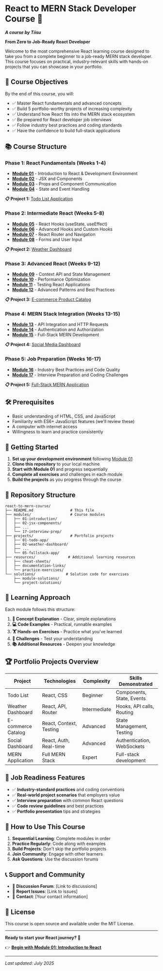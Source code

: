 # React to MERN Stack Developer Course 🚀
***A course by Tiisu***

**From Zero to Job-Ready React Developer**

Welcome to the most comprehensive React learning course designed to take you from a complete beginner to a job-ready MERN stack developer. This course focuses on practical, industry-relevant skills with hands-on projects that you can showcase in your portfolio.

## 🎯 Course Objectives

By the end of this course, you will:
- ✅ Master React fundamentals and advanced concepts
- ✅ Build 5 portfolio-worthy projects of increasing complexity
- ✅ Understand how React fits into the MERN stack ecosystem
- ✅ Be prepared for React developer job interviews
- ✅ Follow industry best practices and coding standards
- ✅ Have the confidence to build full-stack applications

## 📚 Course Structure

### Phase 1: React Fundamentals (Weeks 1-4)
- **[Module 01](./modules/01-introduction/README.md)** - Introduction to React & Development Environment
- **[Module 02](./modules/02-jsx-components/README.md)** - JSX and Components
- **[Module 03](./modules/03-props-communication/README.md)** - Props and Component Communication
- **[Module 04](./modules/04-state-events/README.md)** - State and Event Handling

**📋 Project 1:** [Todo List Application](./projects/01-todo-app/README.md)

### Phase 2: Intermediate React (Weeks 5-8)
- **[Module 05](./modules/05-react-hooks/README.md)** - React Hooks (useState, useEffect)
- **[Module 06](./modules/06-advanced-hooks/README.md)** - Advanced Hooks and Custom Hooks
- **[Module 07](./modules/07-routing/README.md)** - React Router and Navigation
- **[Module 08](./modules/08-forms/README.md)** - Forms and User Input

**📋 Project 2:** [Weather Dashboard](./projects/02-weather-dashboard/README.md)

### Phase 3: Advanced React (Weeks 9-12)
- **[Module 09](./modules/09-context-state/README.md)** - Context API and State Management
- **[Module 10](./modules/10-performance/README.md)** - Performance Optimization
- **[Module 11](./modules/11-testing/README.md)** - Testing React Applications
- **[Module 12](./modules/12-advanced-patterns/README.md)** - Advanced Patterns and Best Practices

**📋 Project 3:** [E-commerce Product Catalog](./projects/03-ecommerce-catalog/README.md)

### Phase 4: MERN Stack Integration (Weeks 13-15)
- **[Module 13](./modules/13-api-integration/README.md)** - API Integration and HTTP Requests
- **[Module 14](./modules/14-authentication/README.md)** - Authentication and Authorization
- **[Module 15](./modules/15-fullstack-mern/README.md)** - Full-Stack MERN Development

**📋 Project 4:** [Social Media Dashboard](./projects/04-social-dashboard/README.md)

### Phase 5: Job Preparation (Weeks 16-17)
- **[Module 16](./modules/16-best-practices/README.md)** - Industry Best Practices and Code Quality
- **[Module 17](./modules/17-interview-prep/README.md)** - Interview Preparation and Coding Challenges

**📋 Project 5:** [Full-Stack MERN Application](./projects/05-fullstack-app/README.md)

## 🛠️ Prerequisites

- Basic understanding of HTML, CSS, and JavaScript
- Familiarity with ES6+ JavaScript features (we'll review these)
- A computer with internet access
- Willingness to learn and practice consistently

## 🚀 Getting Started

1. **Set up your development environment** following [Module 01](./modules/01-introduction/README.md)
2. **Clone this repository** to your local machine
3. **Start with Module 01** and progress sequentially
4. **Complete all exercises** and challenges in each module
5. **Build the projects** as you progress through the course

## 📁 Repository Structure

```
react-to-mern-course/
├── README.md                 # This file
├── modules/                  # Course modules
│   ├── 01-introduction/
│   ├── 02-jsx-components/
│   ├── ...
│   └── 17-interview-prep/
├── projects/                 # Portfolio projects
│   ├── 01-todo-app/
│   ├── 02-weather-dashboard/
│   ├── ...
│   └── 05-fullstack-app/
├── resources/               # Additional learning resources
│   ├── cheat-sheets/
│   ├── documentation-links/
│   └── practice-exercises/
└── solutions/              # Solution code for exercises
    ├── module-solutions/
    └── project-solutions/
```

## 🎯 Learning Approach

Each module follows this structure:
1. **📖 Concept Explanation** - Clear, simple explanations
2. **💻 Code Examples** - Practical, runnable examples
3. **🏋️ Hands-on Exercises** - Practice what you've learned
4. **🎯 Challenges** - Test your understanding
5. **📚 Additional Resources** - Deepen your knowledge

## 🏆 Portfolio Projects Overview

| Project | Technologies | Complexity | Skills Demonstrated |
|---------|-------------|------------|-------------------|
| Todo List | React, CSS | Beginner | Components, State, Events |
| Weather Dashboard | React, API, Router | Intermediate | Hooks, API calls, Routing |
| E-commerce Catalog | React, Context, Testing | Advanced | State Management, Testing |
| Social Dashboard | React, Auth, Real-time | Advanced | Authentication, WebSockets |
| MERN Application | Full MERN Stack | Expert | Full-stack development |

## 💼 Job Readiness Features

- ✅ **Industry-standard practices** and coding conventions
- ✅ **Real-world project scenarios** that employers value
- ✅ **Interview preparation** with common React questions
- ✅ **Code review guidelines** and best practices
- ✅ **Portfolio presentation** tips and strategies

## 🤝 How to Use This Course

1. **Sequential Learning**: Complete modules in order
2. **Practice Regularly**: Code along with examples
3. **Build Projects**: Don't skip the portfolio projects
4. **Join Community**: Engage with other learners
5. **Ask Questions**: Use the discussion forums

## 📞 Support and Community

- 💬 **Discussion Forum**: [Link to discussions]
- 🐛 **Report Issues**: [Link to issues]
- 📧 **Contact**: [Your contact information]

## 📄 License

This course is open source and available under the MIT License.

---

**Ready to start your React journey?** 🚀

👉 **[Begin with Module 01: Introduction to React](./modules/01-introduction/README.md)**

---

*Last updated: July 2025*
